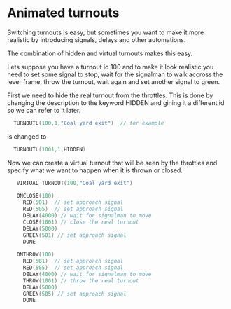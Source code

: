 # Animated turnouts

Switching turnouts is easy, but sometimes you want to make it more realistic by introducing signals, delays and other automations.

The combination of hidden and virtual turnouts makes this easy.

Lets suppose you have a turnout id 100 and to make it look realistic you need to set some signal to stop, wait for the signalman to walk accross the lever frame, throw the turnout, wait again and set another signal to green.

First we need to hide the real turnout from the throttles. This is done by changing the description to the keyword HIDDEN and gining it a different id so we can refer to it later.

```cpp
  TURNOUTL(100,1,"Coal yard exit")  // for example
```

  is changed to

```cpp
  TURNOUTL(1001,1,HIDDEN) 
```

  Now we can create a virtual turnout that will be seen by the throttles and specify what we want to happen when it is thrown or closed.

```cpp
   VIRTUAL_TURNOUT(100,"Coal yard exit")
   
   ONCLOSE(100)
     RED(501)  // set approach signal
     RED(505)  // set approach signal
     DELAY(4000) // wait for signalman to move
     CLOSE(1001) // close the real turnout 
     DELAY(5000)
     GREEN(501) // set approach signal
     DONE
   
   ONTHROW(100)
     RED(501)  // set approach signal
     RED(505)  // set approach signal
     DELAY(4000) // wait for signalman to move
     THROW(1001) // throw the real turnout 
     DELAY(5000)
     GREEN(505) // set approach signal
     DONE
```
